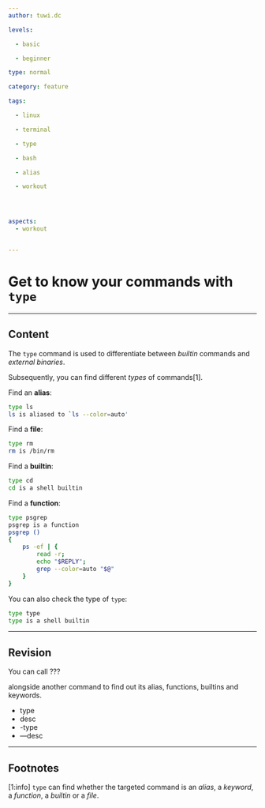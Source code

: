 ```yaml
---
author: tuwi.dc

levels:

  - basic

  - beginner

type: normal

category: feature

tags:

  - linux

  - terminal

  - type

  - bash

  - alias

  - workout




aspects:
  - workout


---
```


# Get to know  your commands with `type`

---
## Content

The `type` command is used to differentiate between *builtin* commands and *external binaries*.

Subsequently, you can find different *types* of commands[1].

Find an **alias**:

```bash
type ls
ls is aliased to `ls --color=auto'
```
Find a **file**:
```bash
type rm
rm is /bin/rm
```
Find a **builtin**:
```bash
type cd
cd is a shell builtin
```
Find a **function**:
```bash
type psgrep
psgrep is a function
psgrep () 
{ 
    ps -ef | { 
        read -r;
        echo "$REPLY";
        grep --color=auto "$@"
    }
}
```

You can also check the type of `type`:
```bash
type type
type is a shell builtin
```

---
## Revision

You can call ??? 

alongside another command to find out its alias, functions, builtins and keywords.


* type
* desc
* -type
* —desc

---
## Footnotes
[1:info]
`type` can find whether the targeted command is an *alias*, a *keyword*, a *function*, a *builtin* or a *file*.
 
